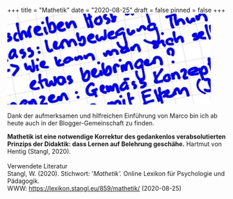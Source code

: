 +++
title = "Mathetik"
date = "2020-08-25"
draft = false
pinned = false
+++
![](b20f44b5-0d89-4088-9a47-d1282047218e.jpeg)

Dank der aufmerksamen und hilfreichen Einführung von Marco bin ich ab heute auch in der Blogger-Gemeinschaft zu finden.

**Mathetik ist eine notwendige Korrektur des gedankenlos verabsolutierten Prinzips der Didaktik: dass Lernen auf Belehrung geschähe.** Hartmut von Hentig (Stangl, 2020).\
\
Verwendete Literatur\
Stangl, W. (2020). Stichwort: '*Mathetik'.* Online Lexikon für Psychologie und Pädagogik.\
WWW: <https://lexikon.stangl.eu/859/mathetik/> (2020-08-25)